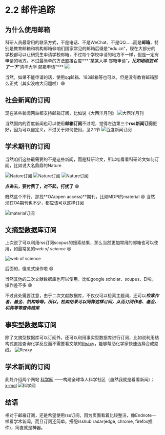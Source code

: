 # 2.2 邮件追踪

## 为什么使用邮箱

科研人员最常用的联系方式，不是电话、不是WeChat、不是QQ……而是**邮箱**，特别是教育邮箱和机构邮箱:smile:咱们国家常见的邮箱后缀是“edu.cn"，现在大部分的学校都可以让研究生申请学校邮箱，不过每个学校申请的地方不一样，但是一定有申请的地方。不过最简单的方法直接百度***“某某大学 邮箱申请”***，比如刚刚尝试了一下***“清华大学 邮箱申请”***
![](https://ddw2019.oss-cn-shanghai.aliyuncs.com/img/2-2-1.png)

当然，如果不能申请的话，使用qq邮箱、163邮箱等也可以，但是没有教育邮箱那么正式（其实没啥大问题啦）:smile:

## 社会新闻的订阅

现在某些新闻网站都支持邮箱订阅，比如说《大西洋月刊》
![大西洋月刊](https://ddw2019.oss-cn-shanghai.aliyuncs.com/img/2-2-3.png)

当然国内的百度新闻也可以使用**邮箱订阅**不过呢，觉得左边第三个**rss新闻订阅**更好，因为可以自定义，不过关于如何使用，见2.1节
![百度新闻订阅](https://ddw2019.oss-cn-shanghai.aliyuncs.com/img/2-2-2.png)

## 学术期刊的订阅

当然咱们这些最需要的不是这些新闻，而是科研论文，所以咱看看科研论文如何订阅，比如说大名鼎鼎的Nature

![Nature订阅](https://ddw2019.oss-cn-shanghai.aliyuncs.com/img/2-2-4.png)
![Nature订阅](https://ddw2019.oss-cn-shanghai.aliyuncs.com/img/2-2-7.png)
![Nature订阅](https://ddw2019.oss-cn-shanghai.aliyuncs.com/img/2-2-8.png)

**点进去，要付费了，对不起，打扰了** :grin:

既然这个不行，那找**OA(open access)**期刊，比如MDPI的material :smile: 当然现在OA期刊也不少，都应该可以这样订阅

![material订阅](https://ddw2019.oss-cn-shanghai.aliyuncs.com/img/2-2-9.png)

## 文摘型数据库订阅

上次说了可以利用rss订阅scopus的搜索结果，那么当然更加常用的邮箱也可以使用，如最常见的*web of science* :satisfied:

![web of science](https://ddw2019.oss-cn-shanghai.aliyuncs.com/img/2-2-10.png)

后面的，傻瓜式操作啦 :smile:

当然其他的二次文献数据库也可以使用，比如google scholar、soupus、EI啦，操作差不多 :satisfied:

不过此处需要注意，由于二次文献数据库，不仅仅可以检索主题词，还可以***检索作者、基金、机构等等，所以，检索结果可以同样这样订阅，从而订阅作者、基金、机构等等查询结果***

## 事实型数据库订阅

除了文摘型数据库可以订阅外，还可以利用事实型数据库进行订阅，比如说利用结构式直接查询化学反应而不需要看文献的[Reaxy][Reaxy]，能够帮助化学家快速选择合成路线。
![Reaxy](https://ddw2019.oss-cn-shanghai.aliyuncs.com/img/2-2-5.png)

## 学术新闻的订阅

此处介绍两个网站
[科学网][sciencenet] ——构建全球华人科学社区（虽然我就是看看新闻)； [x-mol][x-mol]
![科学网](https://ddw2019.oss-cn-shanghai.aliyuncs.com/img/2-2-6.png)

## 结语

相对于邮箱订阅，还是希望使用rss订阅，因为页面看着比较整洁，像Endnote一样看学术新闻，而且订阅还简单，搭配rsshub radar(edge, chrome, firefox插件)，简直就是神器。



[Reaxy]: https://www.elsevier.com/zh-cn/solutions/reaxys
[sciencenet]: http://www.sciencenet.cn/
[x-mol]: https://www.x-mol.com/




